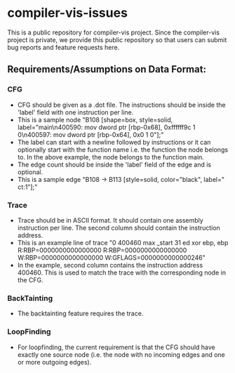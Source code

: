 # compiler-vis-issues
This is a public repository for compiler-vis project. Since the compiler-vis project is private, we provide this public repository so that users can submit bug reports and feature requests here.

## Requirements/Assumptions on Data Format:

### CFG
* CFG should be given as a .dot file. The instructions should be inside the 'label' field with one instruction per line. 
* This is a sample node "B108 [shape=box, style=solid, label="main\n400590: mov dword ptr [rbp-0x68], 0xffffff9c 1 0\n400597: mov dword ptr [rbp-0x64], 0x0 1 0"];"
* The label can start with a newline followed by instructions or it can optionally start with the function name i.e. the function the node belongs to. In the above example, the node belongs to the function main.
* The edge count should be inside the 'label' field of the edge and is optional. 
* This is a sample edge "B108 -> B113 [style=solid, color="black", label=" ct:1"];"

### Trace
* Trace should be in ASCII format. It should contain one assembly instruction per line. The second column should contain the instruction address. 
* This is an example line of trace "0 400460 max _start 31 ed xor ebp, ebp R:RBP=0000000000000000 R:RBP=0000000000000000 W:RBP=0000000000000000 W:GFLAGS=0000000000000246"
* In the example, second column contains the instruction address 400460. This is used to match the trace with the corresponding node in the CFG.

### BackTainting
* The backtainting feature requires the trace.

### LoopFinding
* For loopfinding, the current requirement is that the CFG should have exactly one source node (i.e. the node with no incoming edges and one or more outgoing edges).

